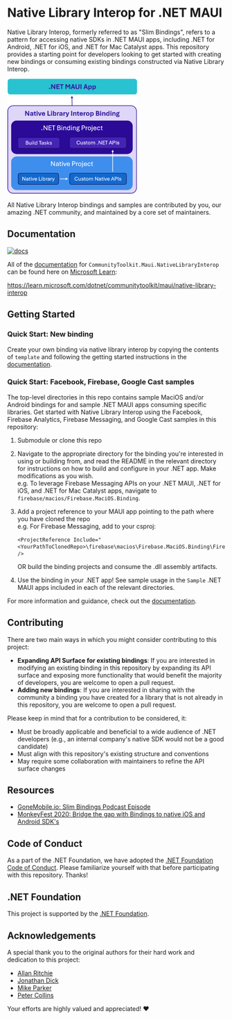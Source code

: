 # Native Library Interop for .NET MAUI

Native Library Interop, formerly referred to as "Slim Bindings", refers to a pattern for accessing native SDKs in .NET MAUI apps, including .NET for Android, .NET for iOS, and .NET for Mac Catalyst apps. This repository provides a starting point for developers looking to get started with creating new bindings or consuming existing bindings constructed via Native Library Interop.

<img width="300" alt="Native Library Interop Binding overview" src="docs/assets/native-library-interop-binding-overview.png"></a>

All Native Library Interop bindings and samples are contributed by you, our amazing .NET community, and maintained by a core set of maintainers.

## Documentation

<a href="https://learn.microsoft.com/dotnet/communitytoolkit/maui/get-started?tabs=CommunityToolkitMaui"><img width="200" alt="docs" src="https://user-images.githubusercontent.com/13558917/232885041-35b62d65-26d3-44a7-a525-5239ac811498.png"></a>

All of the [documentation](https://learn.microsoft.com/dotnet/communitytoolkit/maui/native-library-interop) for `CommunityToolkit.Maui.NativeLibraryInterop` can be found here on [Microsoft Learn](https://learn.microsoft.com/dotnet/communitytoolkit/maui/native-library-interop):

https://learn.microsoft.com/dotnet/communitytoolkit/maui/native-library-interop

## Getting Started

### Quick Start: New binding

Create your own binding via native library interop by copying the contents of `template` and following the getting started instructions in the [documentation](https://learn.microsoft.com/dotnet/communitytoolkit/maui/native-library-interop/get-started).

### Quick Start: Facebook, Firebase, Google Cast samples

The top-level directories in this repo contains sample MaciOS and/or Android bindings for and sample .NET MAUI apps consuming specific libraries. Get started with Native Library Interop using the Facebook, Firebase Analytics, Firebase Messaging, and Google Cast samples in this repository:

1. Submodule or clone this repo

2. Navigate to the appropriate directory for the binding you're interested in using or building from, and read the README in the relevant directory for instructions on how to build and configure in your .NET app. Make modifications as you wish. <br>
e.g. To leverage Firebase Messaging APIs on your .NET MAUI, .NET for iOS, and .NET for Mac Catalyst apps, navigate to `firebase/macios/Firebase.MaciOS.Binding`.

3. Add a project reference to your MAUI app pointing to the path where you have cloned the repo <br>
e.g. For Firebase Messaging, add to your csproj:
    ```xaml
    <ProjectReference Include="<YourPathToClonedRepo>\firebase\macios\Firebase.MaciOS.Binding\Firebase.MaciOS.Binding.csproj" />
    ```
    OR build the binding projects and consume the .dll assembly artifacts.

4. Use the binding in your .NET app! See sample usage in the `Sample` .NET MAUI apps included in each of the relevant directories.

For more information and guidance, check out the [documentation](https://learn.microsoft.com/dotnet/communitytoolkit/maui/native-library-interop/get-started).

## Contributing

There are two main ways in which you might consider contributing to this project:

* **Expanding API Surface for existing bindings**: If you are interested in modifying an existing binding in this repository by expanding its API surface and exposing more functionality that would benefit the majority of developers, you are welcome to open a pull request.
* **Adding new bindings**: If you are interested in sharing with the community a binding you have created for a library that is not already in this repository, you are welcome to open a pull request.

Please keep in mind that for a contribution to be considered, it:
* Must be broadly applicable and beneficial to a wide audience of .NET developers (e.g., an internal company's native SDK would not be a good candidate)
* Must align with this repository's existing structure and conventions
* May require some collaboration with maintainers to refine the API surface changes

## Resources

- [GoneMobile.io: Slim Bindings Podcast Episode](https://www.gonemobile.io/101)
- [MonkeyFest 2020: Bridge the gap with Bindings to native iOS and Android SDK's](https://www.youtube.com/watch?v=bgK_6anwMcw)

## Code of Conduct
As a part of the .NET Foundation, we have adopted the [.NET Foundation Code of Conduct](https://dotnetfoundation.org/code-of-conduct). Please familiarize yourself with that before participating with this repository. Thanks!

## .NET Foundation
This project is supported by the [.NET Foundation](https://dotnetfoundation.org).

## Acknowledgements
A special thank you to the original authors for their hard work and dedication to this project:
- [Allan Ritchie](https://github.com/aritchie)
- [Jonathan Dick](https://github.com/Redth)
- [Mike Parker](https://github.com/mikeparker104)
- [Peter Collins](https://github.com/pjcollins)

Your efforts are highly valued and appreciated! ❤️
